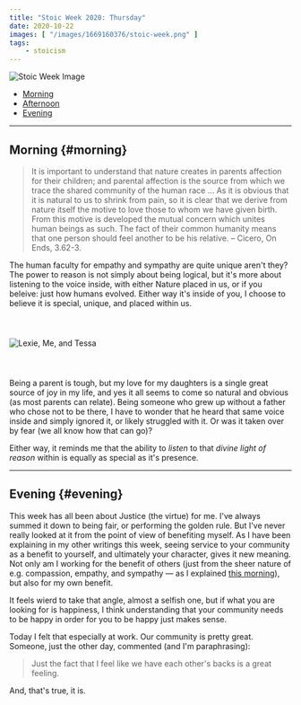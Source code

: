 ```yaml
---
title: "Stoic Week 2020: Thursday"
date: 2020-10-22
images: [ "/images/1669160376/stoic-week.png" ]
tags: 
    - stoicism
---
```


![Stoic Week Image](/images/1669160376/stoic-week.png)

- [Morning](#morning)
- [Afternoon](#afternoon)
- [Evening](#evening)

---

## Morning {#morning}

>  It is important to understand that nature creates in parents affection for their children; and parental affection is the source from which we trace the shared community of the human race … As it is obvious that it is natural to us to shrink from pain, so it is clear that we derive from nature itself the motive to love those to whom we have given birth. From this motive is developed the mutual concern which unites human beings as such. The fact of their common humanity means that one person should feel another to be his relative. – Cicero, On Ends, 3.62-3.

The human faculty for empathy and sympathy are quite unique aren't they? The power to reason is not simply about being logical, but it's more about listening to the voice inside, with either Nature placed in us, or if you beleive: just how humans evolved. Either way it's inside of you, I choose to believe it is special, unique, and placed within us.

<p><img src="/images/3018186774/IMG_0209.jpeg" alt="Lexie, Me, and Tessa" style="margin: 40px auto;"></p>

Being a parent is tough, but my love for my daughters is a single great source of joy in my life, and yes it all seems to come so natural and obvious (as most parents can relate). Being someone who grew up without a father who chose not to be there, I have to wonder that he heard that same voice inside and simply ignored it, or likely struggled with it. Or was it taken over by fear (we all know how that can go)?

Either way, it reminds me that the ability to _listen_ to that _divine light of reason_ within is equally as special as it's presence.

---

## Evening {#evening}

This week has all been about Justice (the virtue) for me. I've always summed it down to being fair, or performing the golden rule. But I've never really looked at it from the point of view of benefiting myself. As I have been explaining in my other writings this week, seeing service to your community as a benefit to yourself, and ultimately your character, gives it new meaning. Not only am I working for the benefit of others (just from the sheer nature of e.g. compassion, empathy, and sympathy &mdash; as I explained [this morning](#morning)), but also for my own benefit.

It feels wierd to take that angle, almost a selfish one, but if what you are looking for is happiness, I think understanding that your community needs to be happy in order for you to be happy just makes sense.

Today I felt that especially at work. Our community is pretty great. Someone, just the other day, commented (and I'm paraphrasing):

> Just the fact that I feel like we have each other's backs is a great feeling.

And, that's true, it is.

